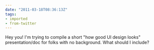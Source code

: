 ```yaml
---
date: "2011-03-18T08:36:13Z"
tags:
- imported
- from-twitter
---
```

Hey you\! I'm trying to compile a short "how good UI design looks" presentation/doc for folks with no background. What should I include?
